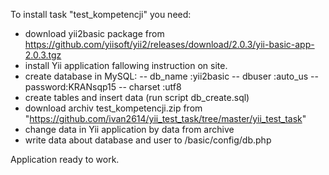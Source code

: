 To install task "test_kompetencji" you need:
 - download yii2basic package from https://github.com/yiisoft/yii2/releases/download/2.0.3/yii-basic-app-2.0.3.tgz
 - install Yii application fallowing instruction on site.
 - create database in MySQL:
	-- db_name :yii2basic
	-- dbuser  :auto_us
	-- password:KRANsqp15
	-- charset :utf8
 - create tables and insert data (run script db_create.sql)
 - download archiv test_kompetencji.zip from "https://github.com/ivan2614/yii_test_task/tree/master/yii_test_task"
 - change data in Yii application by data from archive
 - write data about database and user to /basic/config/db.php

Application ready to work. 

